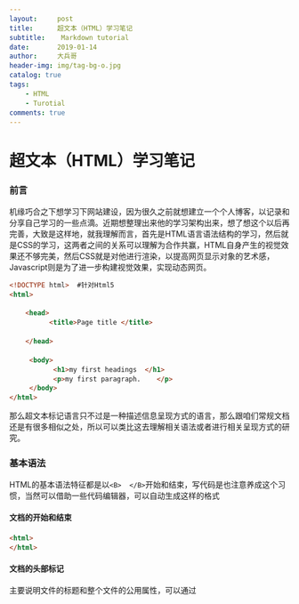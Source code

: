 ```yaml
---
layout:     post
title:      超文本（HTML）学习笔记
subtitle:    Markdown tutorial
date:       2019-01-14
author:     大兵哥
header-img: img/tag-bg-o.jpg
catalog: true
tags:
    - HTML
    - Turotial
comments: true
---
```


# 超文本（HTML）学习笔记

### 前言

机缘巧合之下想学习下网站建设，因为很久之前就想建立一个个人博客，以记录和分享自己学习的一些点滴。近期想整理出来他的学习架构出来，想了想这个以后再完善，大致是这样地，就我理解而言，首先是HTML语言语法结构的学习，然后就是CSS的学习，这两者之间的关系可以理解为合作共赢，HTML自身产生的视觉效果还不够完美，然后CSS就是对他进行渲染，以提高网页显示对象的艺术感，Javascript则是为了进一步构建视觉效果，实现动态网页。

```html
<!DOCTYPE html>  #针对Html5
<html>

    <head>
          <title>Page title </title>

    </head>
    
     <body>
           <h1>my first headings  </h1>
           <p>my first paragraph.    </p>
     </body>
</html>
```

 那么超文本标记语言只不过是一种描述信息呈现方式的语言，那么跟咱们常规文档还是有很多相似之处，所以可以类比这去理解相关语法或者进行相关呈现方式的研究。

### 基本语法

HTML的基本语法特征都是以`<B>  </B>`开始和结束，写代码是也注意养成这个习惯，当然可以借助一些代码编辑器，可以自动生成这样的格式

#### 文档的开始和结束

```html
<html>
</html>
```

#### 文档的头部标记

主要说明文件的标题和整个文件的公用属性，可以通过<style>css样式表,<script>定义Javascript脚本文件

```html
<head>
    <title> 标题栏显示的部分 </title>
</head>
```

#### 文档的主体

可以设置文档的背景和其他属性

```html
<body >  
    各种内容，文字、音频、动画、超链接等等
</body>
```



#### 标题(heading)

HTML 标题（Headline）是通过`<h1> - <h6>` 标签来定义的.这点跟Markdown很像，都是六个标题格式

```html
<h1>这是一个标题</h1>
<h2>这是一个标题</h2>
<h3>这是一个标题</h3>
```

#### 段落（paragraph）

HTML 段落是通过标签 `<p>` 来定义的，计算机理解为==定义一个换行符==，如果对应各式各样的文档内容，这个也很好理解，段落之间会有空白分割

```html
<p>这是一个段落。</p>
<p>这是另外一个段落。</p>
```

#### 页眉页脚

```html
<header>页眉</header>
<footer>页脚</footer>
```



#### 链接

HTML 链接是通过标签 `<a> `来定义的,从这里可以看出来文档的需求都是相通的，可以是链接外部的也可是链接内部的文件，实现方式不一样而已，绝对路径和相对路径的设置。

```html
<a href="http://www.runoob.com">这是一个链接</a>
<a href="about.html"> 导入</a>
<a href="../about.html"> 公司简介</a>
<a href="2.doc"> 文档</a>
<a href="mailto:qq邮箱"> 邮箱</a>
<a href="about.html" target="_blank"> 导入</a>


```

其中`href="http://www.runoob.com"`这一部分属于属性控制了。

### 列表：有序列表和无序列表

 跟word里面的项目符号和自动编号类似，可以进行嵌套使用,也有自己的属性，通过type属性值控制建立不同类型的有序和无序列表。

```html
<ul type="circle">
  <li>item1 </li>
  <li>item1 </li>
  <li>item1 </li>
</ul>
<ul type="disc">
  <li>item1 </li>
</ul>

<ol>
    <li>1</li>
    <li>1</li>
</ol>

<ol type="A">
    <li>1</li>
    <li>1</li>
</ol>
```

#### 自定义列表

```html
<dl>
    <dt>作业1</dt>
    <dd>内容</dd>
    <dt>作业1</dt>
    <dd>内容</dd>
</dl>
```



#### 文字

特殊字符的输入

```html

&lt 代表<
&gt 代表>
```



#### 图像

HTML 图像是通过标签 `<img> `来定义的，路劲可以本地路径也可以是网络路径URL(uniform resource locator统一资源定位器)，alt图片文本描述属性方便网页搜索.

```html
<img src="/images/logo.png"  width="258"  height="39"  alt="美丽的花朵"/>
```

排列图像

```html
<p>图像<img src="/images/logo.png" align="top"/>
```



#### 水平线

  `<hr>` 标签在 HTML 页面中创建水平线。`hr` 元素可用于分隔内容。  

```html
<p>这是一个段落。</p>
<hr>
<p>这是一个段落。</p>
<hr>
<p>这是一个段落。</p>
```

效果图

![1](/img2/Snipaste_2019-01-16_00-06-06.png)

#### 注释

可以将注释插入 HTML 代码中，这样可以提高其可读性，使代码更易被人理解。浏览器会忽略注释，也不会显示它们,也可以用于注释代码

注释写法如下:

```html
<!-- 这是一个注释 -->
```

#### 换行

如果您希望在不产生一个新段落的情况下进行换行（新行），请使用 `<br>`标签：

`<br />`元素是一个==空的 HTML 元素==。由于关闭标签没有任何意义，因此它没有结束标签。

```html
<p>这个<br>段落<br>演示了分行的效果</p>
```

效果图

![](/img2/Snipaste_2019-01-16_00-37-12.png)

### 属性：HTML元素的格式化

属性始终在开始标签

  

```html
<a hreg=“http://www.baidu.com/”>百度 </a>
```

<a hreg="http://www.baidu.com/">百度 </a>
###样式表格式的优先级
内联样式）Inline style > （内部样式）Internal style sheet >（外部样式）External style sheet > 浏览器默认样式

### 学习他人的网页代码

这里特指的一些比较有名网站的源码分析，可以供我们参考学习。方法很简单

你是否看过一些网页然后惊叹它是如何实现的的。

如果您想找到其中的奥秘，只需要单击右键，然后选择==`"查看源文件"（IE）或"查看页面源代码"（Firefox）`==，其他浏览器的做法也是类似的。这么做会打开一个包含页面 HTML 代码的窗口。

# ==未完待续！==



### 文件

当我们读取一个网址的时候，浏览器默认会去找一个文件index.html，这包含着网页的基本框架

### 代码编辑器

- sublime text3

快速输入基本语句，比如我想输入<heda> </head>，可以先输入head再按tap键就ok

还包含测试文字，比如<p>  lorem  </p> 会显示测试文字

html 然后按tap键
